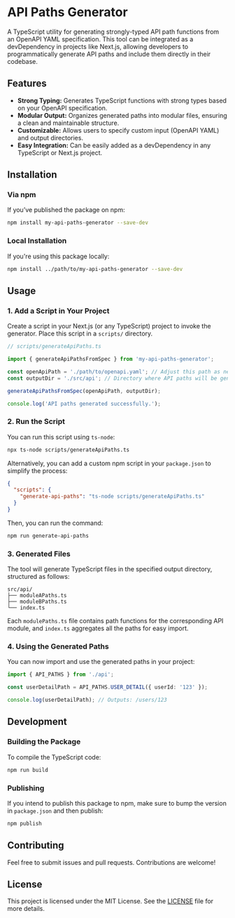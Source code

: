 # API Paths Generator

A TypeScript utility for generating strongly-typed API path functions from an OpenAPI YAML specification. This tool can be integrated as a devDependency in projects like Next.js, allowing developers to programmatically generate API paths and include them directly in their codebase.

## Features

- **Strong Typing:** Generates TypeScript functions with strong types based on your OpenAPI specification.
- **Modular Output:** Organizes generated paths into modular files, ensuring a clean and maintainable structure.
- **Customizable:** Allows users to specify custom input (OpenAPI YAML) and output directories.
- **Easy Integration:** Can be easily added as a devDependency in any TypeScript or Next.js project.

## Installation

### Via npm

If you’ve published the package on npm:

```bash
npm install my-api-paths-generator --save-dev
```

### Local Installation

If you're using this package locally:

```bash
npm install ../path/to/my-api-paths-generator --save-dev
```

## Usage

### 1. Add a Script in Your Project

Create a script in your Next.js (or any TypeScript) project to invoke the generator. Place this script in a `scripts/` directory.

```typescript
// scripts/generateApiPaths.ts

import { generateApiPathsFromSpec } from 'my-api-paths-generator';

const openApiPath = './path/to/openapi.yaml'; // Adjust this path as needed
const outputDir = './src/api'; // Directory where API paths will be generated

generateApiPathsFromSpec(openApiPath, outputDir);

console.log('API paths generated successfully.');
```

### 2. Run the Script

You can run this script using `ts-node`:

```bash
npx ts-node scripts/generateApiPaths.ts
```

Alternatively, you can add a custom npm script in your `package.json` to simplify the process:

```json
{
  "scripts": {
    "generate-api-paths": "ts-node scripts/generateApiPaths.ts"
  }
}
```

Then, you can run the command:

```bash
npm run generate-api-paths
```

### 3. Generated Files

The tool will generate TypeScript files in the specified output directory, structured as follows:

```plaintext
src/api/
├── moduleAPaths.ts
├── moduleBPaths.ts
└── index.ts
```

Each `modulePaths.ts` file contains path functions for the corresponding API module, and `index.ts` aggregates all the paths for easy import.

### 4. Using the Generated Paths

You can now import and use the generated paths in your project:

```typescript
import { API_PATHS } from './api';

const userDetailPath = API_PATHS.USER_DETAIL({ userId: '123' });

console.log(userDetailPath); // Outputs: /users/123
```

## Development

### Building the Package

To compile the TypeScript code:

```bash
npm run build
```

### Publishing

If you intend to publish this package to npm, make sure to bump the version in `package.json` and then publish:

```bash
npm publish
```

## Contributing

Feel free to submit issues and pull requests. Contributions are welcome!

## License

This project is licensed under the MIT License. See the [LICENSE](./LICENSE) file for more details.

